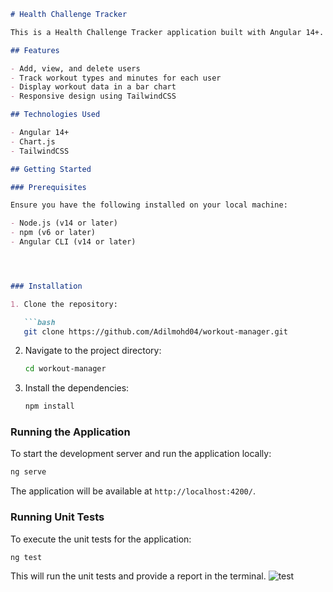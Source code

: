 ```markdown
# Health Challenge Tracker

This is a Health Challenge Tracker application built with Angular 14+. The application allows users to track workout types and minutes, view the data in a bar chart, and manage users.

## Features

- Add, view, and delete users
- Track workout types and minutes for each user
- Display workout data in a bar chart
- Responsive design using TailwindCSS

## Technologies Used

- Angular 14+
- Chart.js
- TailwindCSS

## Getting Started

### Prerequisites

Ensure you have the following installed on your local machine:

- Node.js (v14 or later)
- npm (v6 or later)
- Angular CLI (v14 or later)




### Installation

1. Clone the repository:

   ```bash
   git clone https://github.com/Adilmohd04/workout-manager.git
   ```

2. Navigate to the project directory:

   ```bash
   cd workout-manager
   ```

3. Install the dependencies:

   ```bash
   npm install
   ```

### Running the Application

To start the development server and run the application locally:

```bash
ng serve
```

The application will be available at `http://localhost:4200/`.

### Running Unit Tests

To execute the unit tests for the application:

```bash
ng test
```

This will run the unit tests and provide a report in the terminal.
![test](https://github.com/user-attachments/assets/4614b249-83cd-4a07-ae37-46a088be8938)
